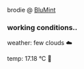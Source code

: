 brodie @ [BluMint](https://www.linkedin.com/company/blumint-io/)

<!--weather_start-->
### working conditions..

weather: few clouds ☁️

temp: 17.18 °C 👕

<!--weather_end-->
